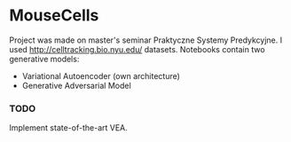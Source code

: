 # MouseCells
Project was made on master's seminar Praktyczne Systemy Predykcyjne. I used http://celltracking.bio.nyu.edu/ datasets. Notebooks contain two generative models:
* Variational Autoencoder (own architecture)
* Generative Adversarial Model

### TODO
Implement state-of-the-art VEA.
